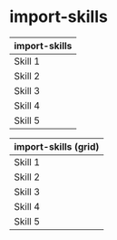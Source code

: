 # import-skills

| import-skills |
| :---- |
| Skill 1 |
| Skill 2 |
| Skill 3 |
| Skill 4 |
| Skill 5 |

| import-skills (grid) |
| :---- |
| Skill 1 |
| Skill 2 |
| Skill 3 |
| Skill 4 |
| Skill 5 |
